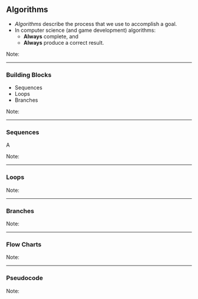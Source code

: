## Algorithms

* _Algorithms_ describe the process that we use to accomplish a goal.
* In computer science (and game development) algorithms:
  - **Always** complete, and
  - **Always** produce a correct result.

Note:

---

### Building Blocks

* Sequences
* Loops
* Branches

Note:

---

### Sequences

A

Note:

---

### Loops

Note:

---

### Branches

Note:

---

### Flow Charts

Note:

---

### Pseudocode

Note:
